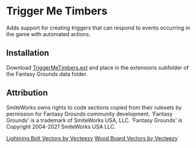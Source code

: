 # Trigger Me Timbers
Adds support for creating triggers that can respond to events occurring in the game with automated actions.

## Installation
Download [TriggerMeTimbers.ext](https://github.com/MeAndUnique/TriggerMeTimbers/releases) and place in the extensions subfolder of the Fantasy Grounds data folder.

## Attribution
SmiteWorks owns rights to code sections copied from their rulesets by permission for Fantasy Grounds community development.
'Fantasy Grounds' is a trademark of SmiteWorks USA, LLC.
'Fantasy Grounds' is Copyright 2004-2021 SmiteWorks USA LLC.

<a href="https://www.vecteezy.com/free-vector/lightning-bolt">Lightning Bolt Vectors by Vecteezy</a>
<a href="https://www.vecteezy.com/free-vector/wood-board">Wood Board Vectors by Vecteezy</a>